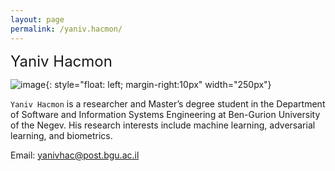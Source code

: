 ```yaml
---
layout: page
permalink: /yaniv.hacmon/
---
```


 <font size="5">Yaniv Hacmon</font>

![image]({{site.baseurl}}/assets/members/yaniv.hacmon.jpg){: style="float: left; margin-right:10px" width="250px"} 

`Yaniv Hacmon` is a researcher and Master’s degree student in the Department of Software and Information Systems Engineering at Ben-Gurion University of the Negev. His research interests include machine learning, adversarial learning, and biometrics.

Email: [yanivhac@post.bgu.ac.il](mailto:yanivhac@post.bgu.ac.il)


